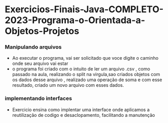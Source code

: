 # Exercicios-Finais-Java-COMPLETO-2023-Programa-o-Orientada-a-Objetos-Projetos

### Manipulando arquivos
- Ao executar o programa, vai ser solicitado que voce digite o caminho onde seu arquivo vai estar
- o programa foi criado com o intuito de ler um arquivo .csv , como passado na aula, realizando o split na virgula,sao criados objetos com os dados desse arquivo
, realizado uma operação de soma e com esse resultado, criado um novo arquivo com esses dados.


### implementando interfaces

- Exercicio ensina como implentar uma interface onde aplicamos a reutilização de codigo e desaclopamento, facilitando a manutenção
